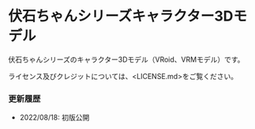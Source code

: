 伏石ちゃんシリーズキャラクター3Dモデル
===================================

伏石ちゃんシリーズのキャラクター3Dモデル（VRoid、VRMモデル）です。

ライセンス及びクレジットについては、<LICENSE.md>をご覧ください。


### 更新履歴

* 2022/08/18: 初版公開